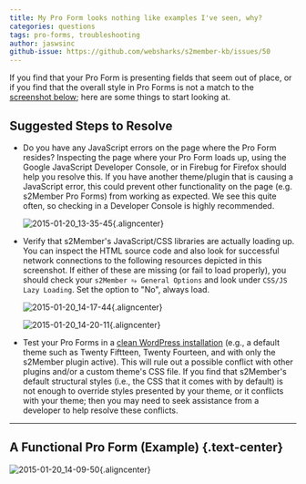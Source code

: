 ```yaml
---
title: My Pro Form looks nothing like examples I've seen, why?
categories: questions
tags: pro-forms, troubleshooting
author: jaswsinc
github-issue: https://github.com/websharks/s2member-kb/issues/50
---
```


If you find that your Pro Form is presenting fields that seem out of place, or if you find that the overall style in Pro Forms is not a match to the [screenshot below](#toc-773fd4c7); here are some things to start looking at.

## Suggested Steps to Resolve

<div class="li-margins"></div>

- Do you have any JavaScript errors on the page where the Pro Form resides? Inspecting the page where your Pro Form loads up, using the Google JavaScript Developer Console, or in Firebug for Firefox should help you resolve this. If you have another theme/plugin that is causing a JavaScript error, this could prevent other functionality on the page (e.g. s2Member Pro Forms) from working as expected. We see this quite often, so checking in a Developer Console is highly recommended.

  ![2015-01-20_13-35-45](https://cloud.githubusercontent.com/assets/1563559/5828279/abe23ed0-a0ae-11e4-9b91-7e33270864c1.png){.aligncenter}
- Verify that s2Member's JavaScript/CSS libraries are actually loading up. You can inspect the HTML source code and also look for successful network connections to the following resources depicted in this screenshot. If either of these are missing (or fail to load properly), you should check your `s2Member ⥱ General Options` and look under `CSS/JS Lazy Loading`. Set the option to "No", always load.

  ![2015-01-20_14-17-44](https://cloud.githubusercontent.com/assets/1563559/5828315/32367942-a0af-11e4-9d2c-3ebb03c170e4.png){.aligncenter}

  ![2015-01-20_14-20-11](https://cloud.githubusercontent.com/assets/1563559/5828350/7e285f50-a0af-11e4-9dc5-5273b64ce586.png){.aligncenter}
- Test your Pro Forms in a [clean WordPress installation](https://github.com/websharks/s2member-kb/issues/81) (e.g., a default theme such as Twenty Fiftteen, Twenty Fourteen, and with only the s2Member plugin active). This will rule out a possible conflict with other plugins and/or a custom theme's CSS file. If you find that s2Member's default structural styles (i.e., the CSS that it comes with by default) is not enough to override styles presented by your theme, or it conflicts with your theme; then you may need to seek assistance from a developer to help resolve these conflicts.

---

## A Functional Pro Form (Example) {.text-center}

![2015-01-20_14-09-50](https://cloud.githubusercontent.com/assets/1563559/5828219/11725ee8-a0ae-11e4-9e0a-ed0c165b36b7.png){.aligncenter}

